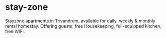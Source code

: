# stay-zone
Stayzone apartments in Trivandrum, available for daily, weekly &amp; monthly rental homestay. Offering guests; free Housekeeping, full-equipped kitchen, free WiFi.
